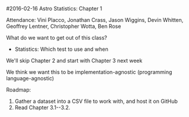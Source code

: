 #2016-02-16 Astro Statistics: Chapter 1

Attendance: Vini Placco, Jonathan Crass, Jason Wiggins, Devin Whitten, Geoffrey Lentner, Christopher Wotta, Ben Rose

What do we want to get out of this class?

- Statistics: Which test to use and when

We'll skip Chapter 2 and start with Chapter 3 next week

We think we want this to be implementation-agnostic (programming language-agnostic)


Roadmap:

1. Gather a dataset into a CSV file to work with, and host it on GitHub
2. Read Chapter 3.1--3.2.

